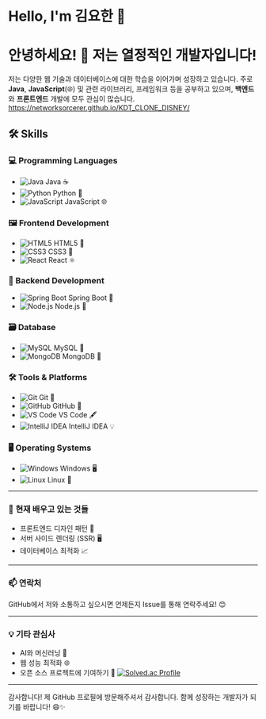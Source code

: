 # Hello, I'm 김요한 👋

# 안녕하세요! 👋 저는 열정적인 개발자입니다!

저는 다양한 웹 기술과 데이터베이스에 대한 학습을 이어가며 성장하고 있습니다. 주로 **Java**, **JavaScript**(🌐) 및 관련 라이브러리, 프레임워크 등을 공부하고 있으며, **백엔드**와 **프론트엔드** 개발에 모두 관심이 많습니다.
https://networksorcerer.github.io/KDT_CLONE_DISNEY/
## 🛠️ Skills

### 💻 Programming Languages
- ![Java](https://img.shields.io/badge/-Java-007396?style=flat&logo=Java&logoColor=white) Java ☕
- ![Python](https://img.shields.io/badge/-Python-3776AB?style=flat&logo=Python&logoColor=white) Python 🐍
- ![JavaScript](https://img.shields.io/badge/-JavaScript-F7DF1E?style=flat&logo=JavaScript&logoColor=black) JavaScript 🌐

### 🖼️ Frontend Development
- ![HTML5](https://img.shields.io/badge/-HTML5-E34F26?style=flat&logo=HTML5&logoColor=white) HTML5 📄
- ![CSS3](https://img.shields.io/badge/-CSS3-1572B6?style=flat&logo=CSS3&logoColor=white) CSS3 🎨
- ![React](https://img.shields.io/badge/-React-61DAFB?style=flat&logo=React&logoColor=black) React ⚛️

### 🔧 Backend Development
- ![Spring Boot](https://img.shields.io/badge/-Spring%20Boot-6DB33F?style=flat&logo=Spring&logoColor=white) Spring Boot 🌿
- ![Node.js](https://img.shields.io/badge/-Node.js-339933?style=flat&logo=Node.js&logoColor=white) Node.js 🍃

### 🗃️ Database
- ![MySQL](https://img.shields.io/badge/-MySQL-4479A1?style=flat&logo=MySQL&logoColor=white) MySQL 🐬
- ![MongoDB](https://img.shields.io/badge/-MongoDB-47A248?style=flat&logo=MongoDB&logoColor=white) MongoDB 🍃

### 🛠️ Tools & Platforms
- ![Git](https://img.shields.io/badge/-Git-F05032?style=flat&logo=Git&logoColor=white) Git 🌱
- ![GitHub](https://img.shields.io/badge/-GitHub-181717?style=flat&logo=GitHub&logoColor=white) GitHub 🐙
- ![VS Code](https://img.shields.io/badge/-VS%20Code-007ACC?style=flat&logo=Visual-Studio-Code&logoColor=white) VS Code 🖋️
- ![IntelliJ IDEA](https://img.shields.io/badge/-IntelliJ%20IDEA-000000?style=flat&logo=IntelliJ-IDEA&logoColor=white) IntelliJ IDEA 💡

### 🖥️ Operating Systems
- ![Windows](https://img.shields.io/badge/-Windows-0078D6?style=flat&logo=Windows&logoColor=white) Windows 🖥️
- ![Linux](https://img.shields.io/badge/-Linux-FCC624?style=flat&logo=Linux&logoColor=black) Linux 🐧

---

### 🌱 **현재 배우고 있는 것들**
- 프론트엔드 디자인 패턴 🎨
- 서버 사이드 렌더링 (SSR) 🖥️
- 데이터베이스 최적화 📈

---

### 📫 **연락처**
GitHub에서 저와 소통하고 싶으시면 언제든지 Issue를 통해 연락주세요! 😊

---

### 💡 **기타 관심사**
- AI와 머신러닝 🤖
- 웹 성능 최적화 🌐
- 오픈 소스 프로젝트에 기여하기 🌱
[![Solved.ac Profile](http://mazassumnida.wtf/api/v2/generate_badge?boj=agapefaith)](https://solved.ac/agapefaith)

---

감사합니다! 제 GitHub 프로필에 방문해주셔서 감사합니다. 함께 성장하는 개발자가 되기를 바랍니다! 😄✨
